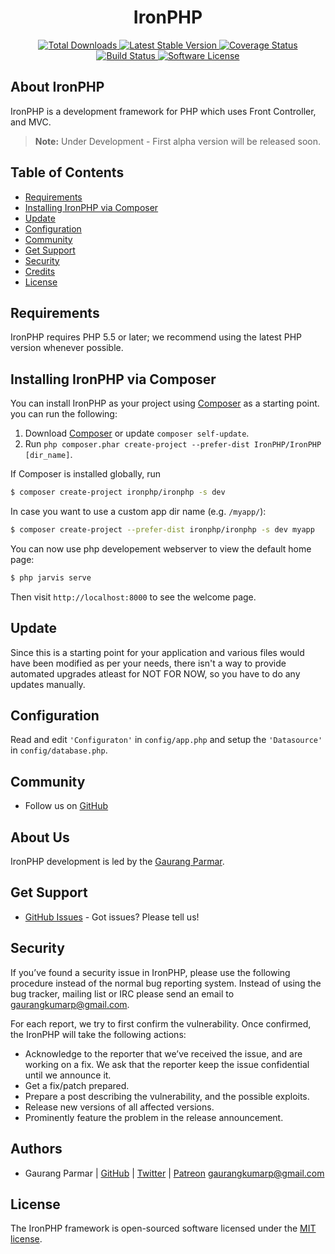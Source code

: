 <h1 align="center">IronPHP</h1>
<p align="center">
    <a href="https://packagist.org/packages/ironphp/ironphp" target="_blank">
        <img alt="Total Downloads" src="https://poser.pugx.org/ironphp/ironphp/d/total.svg">
    </a>
    <a href="https://packagist.org/packages/ironphp/ironphp" target="_blank">
        <img alt="Latest Stable Version" src="https://poser.pugx.org/ironphp/ironphp/v/stable.svg">
    </a>
    <a href='https://coveralls.io/github/ironphp/ironphp?branch=master'>
        <img alt='Coverage Status' src='https://coveralls.io/repos/github/ironphp/ironphp/badge.svg?branch=master'>
    </a>
    <a href="https://travis-ci.org/ironphp/ironphp" target="_blank">
        <img alt="Build Status" src="https://api.travis-ci.org/ironphp/ironphp.svg">
    </a>
    <a href="https://opensource.org/licenses/MIT" target="_blank">
        <img alt="Software License" src="https://poser.pugx.org/ironphp/ironphp/license.svg">
    </a>
</p>

## About IronPHP

IronPHP is a development framework for PHP which
uses Front Controller, and MVC.

> **Note:** Under Development - First alpha version will be released soon.

## Table of Contents

- [Requirements](#requirements)
- [Installing IronPHP via Composer](#installing-ironphp-via-composer)
- [Update](#update)
- [Configuration](#configuration)
- [Community](#community)
- [Get Support](#get-support)
- [Security](#security)
- [Credits](#credits)
- [License](#license)

## Requirements

IronPHP requires PHP 5.5 or later; we recommend using the latest PHP version whenever possible.

## Installing IronPHP via Composer

You can install IronPHP as your project using
[Composer](https://getcomposer.org)  as
a starting point. you can run the following:

1. Download [Composer](https://getcomposer.org/doc/00-intro.md) or update `composer self-update`.
2. Run `php composer.phar create-project --prefer-dist IronPHP/IronPHP [dir_name]`.


If Composer is installed globally, run

``` bash
$ composer create-project ironphp/ironphp -s dev
```

In case you want to use a custom app dir name (e.g. `/myapp/`):

```bash
$ composer create-project --prefer-dist ironphp/ironphp -s dev myapp
```

You can now use php developement webserver to view the default home page:

```bash
$ php jarvis serve
```

Then visit `http://localhost:8000` to see the welcome page.

## Update

Since this is a starting point for your application and various files
would have been modified as per your needs, there isn't a way to provide
automated upgrades atleast for NOT FOR NOW, so you have to do any updates manually.

## Configuration

Read and edit `'Configuraton'` in `config/app.php` and setup the `'Datasource'` in `config/database.php`.

## Community

* Follow us on [GitHub][1]

## About Us

IronPHP development is led by the [Gaurang Parmar](https://twitter.com/gaurangkumarp).

## Get Support

* [GitHub Issues](https://github.com/ironphp/ironphp/issues) - Got issues? Please tell us!

## Security

If you’ve found a security issue in IronPHP, please use the following procedure instead of the normal bug reporting system. Instead of using the bug tracker, mailing list or IRC please send an email to gaurangkumarp@gmail.com.

For each report, we try to first confirm the vulnerability. Once confirmed, the IronPHP will take the following actions:

- Acknowledge to the reporter that we’ve received the issue, and are working on a fix. We ask that the reporter keep the issue confidential until we announce it.
- Get a fix/patch prepared.
- Prepare a post describing the vulnerability, and the possible exploits.
- Release new versions of all affected versions.
- Prominently feature the problem in the release announcement.

## Authors

- Gaurang Parmar  | [GitHub](https://github.com/gaurangkumar)  | [Twitter](https://twitter.com/gaurangkumarp) | [Patreon](https://www.patreon.com/gaurangkumar) <gaurangkumarp@gmail.com>

## License

The IronPHP framework is open-sourced software licensed under the [MIT license](https://opensource.org/licenses/MIT).

[1]: https://github.com/ironphp